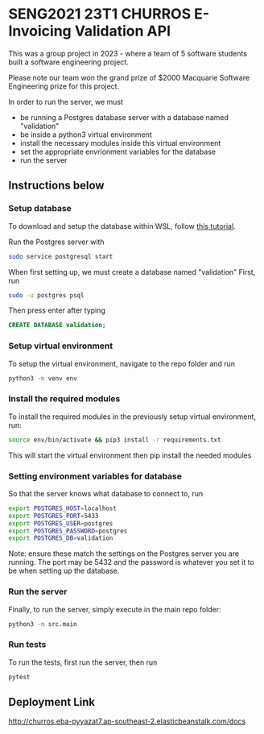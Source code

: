 # SENG2021 23T1 CHURROS E-Invoicing Validation API

This was a group project in 2023 - where a team of 5 software students built a software engineering project. 

Please note our team won the grand prize of $2000 Macquarie Software Engineering prize for this project. 

In order to run the server, we must
- be running a Postgres database server with a database named "validation"
- be inside a python3 virtual environment
- install the necessary modules inside this virtual environment
- set the appropriate envrionment variables for the database
- run the server

## Instructions below

### Setup database
To download and setup the database within WSL, follow [this tutorial](https://learn.microsoft.com/en-us/windows/wsl/tutorials/wsl-database).

Run the Postgres server with
```bash
sudo service postgresql start
```

When first setting up, we must create a database named "validation"
First, run
```bash
sudo -u postgres psql
```
Then press enter after typing
```sql
CREATE DATABASE validation;
```

### Setup virtual environment
To setup the virtual environment, navigate to the repo folder and run 
```bash
python3 -m venv env
```

### Install the required modules
To install the required modules in the previously setup virtual environment, run: 
```bash
source env/bin/activate && pip3 install -r requirements.txt
```
This will start the virtual environment then pip install the needed modules

### Setting environment variables for database
So that the server knows what database to connect to, run
```bash
export POSTGRES_HOST=localhost
export POSTGRES_PORT=5433
export POSTGRES_USER=postgres
export POSTGRES_PASSWORD=postgres
export POSTGRES_DB=validation
```
Note: ensure these match the settings on the Postgres server you are running. The port may be 5432 and the password is whatever you set it to be when setting up the database.

### Run the server
Finally, to run the server, simply execute in the main repo folder:
```bash
python3 -m src.main
```

### Run tests
To run the tests, first run the server, then run
```bash
pytest
```

## Deployment Link
http://churros.eba-pyyazat7.ap-southeast-2.elasticbeanstalk.com/docs
